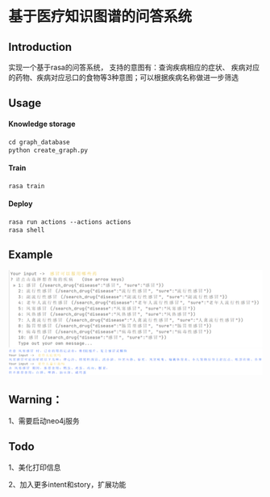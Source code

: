 # 基于医疗知识图谱的问答系统

## Introduction

实现一个基于rasa的问答系统， 支持的意图有：查询疾病相应的症状、
疾病对应的药物、疾病对应忌口的食物等3种意图；可以根据疾病名称做进一步筛选

## Usage

#### Knowledge storage

    cd graph_database
    python create_graph.py

#### Train

    rasa train

#### Deploy

    rasa run actions --actions actions
    rasa shell

## Example

![Image text](http://github.com/chk4991/Medical-QA/raw/master/pic/1.png)
![Image text](http://github.com/chk4991/Medical-QA/raw/master/pic/2.png)

## Warning：

1、需要启动neo4j服务

## Todo

1、美化打印信息

2、加入更多intent和story，扩展功能
